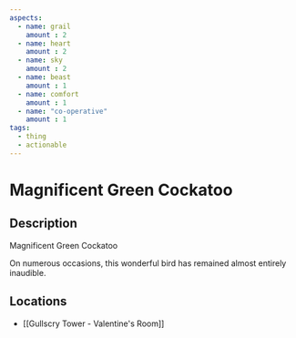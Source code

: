 ```yaml
---
aspects: 
  - name: grail
    amount : 2
  - name: heart
    amount : 2
  - name: sky
    amount : 2
  - name: beast
    amount : 1
  - name: comfort
    amount : 1
  - name: "co-operative"
    amount : 1
tags:
  - thing
  - actionable
---
```


# Magnificent Green Cockatoo

## Description
Magnificent Green Cockatoo

On numerous occasions, this wonderful bird has remained almost entirely inaudible.
## Locations
- [[Gullscry Tower - Valentine's Room]]